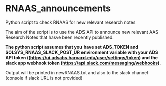 # RNAAS_announcements
Python script to check RNAAS for new relevant research notes

The aim of the script is to use the ADS API to announce new relevant AAS Research Notes that hasve been recently published. 

**The python script assumes that you have set ADS_TOKEN and SOLSYS_RNAAS_SLACK_POST_UR environment variable with your ADS API token ((https://ui.adsabs.harvard.edu/user/settings/token) and the slack app webhook token (https://api.slack.com/messaging/webhooks).**

Output will be printed in newRNAAS.txt and also to the slack channel (console if slack URL is not provided)
